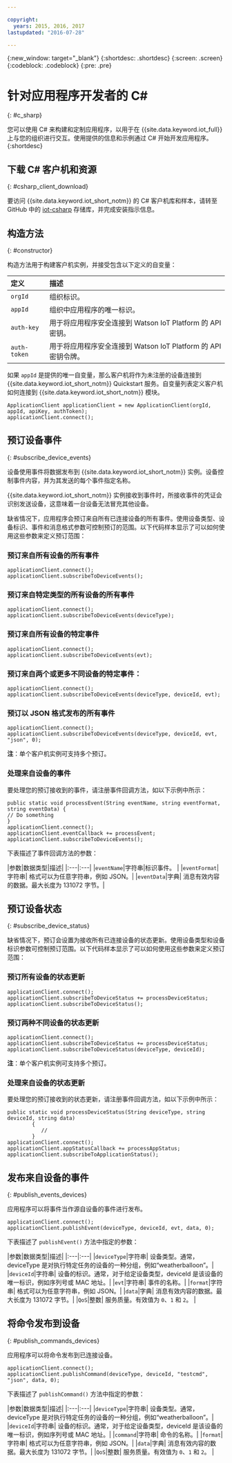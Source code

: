 ```yaml
---

copyright:
  years: 2015, 2016, 2017
lastupdated: "2016-07-28"

---
```


  {:new_window: target="_blank"}
{:shortdesc: .shortdesc}
{:screen: .screen}
{:codeblock: .codeblock}
{:pre: .pre}


# 针对应用程序开发者的 C#
{: #c_sharp}


您可以使用 C# 来构建和定制应用程序，以用于在 {{site.data.keyword.iot_full}} 上与您的组织进行交互。使用提供的信息和示例通过 C# 开始开发应用程序。
{:shortdesc}

## 下载 C# 客户机和资源
{: #csharp_client_download}

要访问 {{site.data.keyword.iot_short_notm}} 的 C# 客户机库和样本，请转至 GitHub 中的 [iot-csharp](https://github.com/ibm-watson-iot/iot-csharp) 存储库，并完成安装指示信息。


## 构造方法
{: #constructor}

构造方法用于构建客户机实例，并接受包含以下定义的自变量：

|定义 |描述 |
|:---|:---|
|`orgId`   |组织标识。|
|`appId`   |组织中应用程序的唯一标识。|
|`auth-key`   |用于将应用程序安全连接到 Watson IoT Platform 的 API 密钥。|
|`auth-token`   |用于将应用程序安全连接到 Watson IoT Platform 的 API 密钥令牌。|

如果 `appId` 是提供的唯一自变量，那么客户机将作为未注册的设备连接到 {{site.data.keyword.iot_short_notm}} Quickstart 服务。自变量列表定义客户机如何连接到 {{site.data.keyword.iot_short_notm}} 模块。

```
ApplicationClient applicationClient = new ApplicationClient(orgId, appId, apiKey, authToken);  
applicationClient.connect();
```


## 预订设备事件
{: #subscribe_device_events}

设备使用事件将数据发布到 {{site.data.keyword.iot_short_notm}} 实例。设备控制事件内容，并为其发送的每个事件指定名称。

{{site.data.keyword.iot_short_notm}} 实例接收到事件时，所接收事件的凭证会识别发送设备，这意味着一台设备无法冒充其他设备。

缺省情况下，应用程序会预订来自所有已连接设备的所有事件。使用设备类型、设备标识、事件和消息格式参数可控制预订的范围。以下代码样本显示了可以如何使用这些参数来定义预订范围：

### 预订来自所有设备的所有事件

```
applicationClient.connect();
applicationClient.subscribeToDeviceEvents();
```

### 预订来自特定类型的所有设备的所有事件

```
applicationClient.connect();
applicationClient.subscribeToDeviceEvents(deviceType);
```

### 预订来自所有设备的特定事件

```
applicationClient.connect();
applicationClient.subscribeToDeviceEvents(evt);
```

###  预订来自两个或更多不同设备的特定事件：

```
applicationClient.connect();
applicationClient.subscribeToDeviceEvents(deviceType, deviceId, evt);
```

### 预订以 JSON 格式发布的所有事件

```
applicationClient.connect();
applicationClient.subscribeToDeviceEvents(deviceType, deviceId, evt, "json", 0);
```

**注**：单个客户机实例可支持多个预订。

### 处理来自设备的事件

要处理您的预订接收到的事件，请注册事件回调方法，如以下示例中所示：

```
public static void processEvent(String eventName, string eventFormat, string eventData) {
// Do something
}
applicationClient.connect();
applicationClient.eventCallback += processEvent;
applicationClient.subscribeToDeviceEvents();
```
下表描述了事件回调方法的参数：

|参数|数据类型|描述|
|:---|:---|
|`eventName`|字符串|标识事件。 |
|`eventFormat`|字符串| 格式可以为任意字符串，例如 JSON。|
|`eventData`|字典| 消息有效内容的数据。最大长度为 131072 字节。|


## 预订设备状态
{: #subscribe_device_status}

缺省情况下，预订会设置为接收所有已连接设备的状态更新。使用设备类型和设备标识参数可控制预订范围。以下代码样本显示了可以如何使用这些参数来定义预订范围：

### 预订所有设备的状态更新

```
applicationClient.connect();
applicationClient.subscribeToDeviceStatus += processDeviceStatus;
applicationClient.subscribeToDeviceStatus();
```

### 预订两种不同设备的状态更新

```
applicationClient.connect();
applicationClient.subscribeToDeviceStatus += processDeviceStatus;
applicationClient.subscribeToDeviceStatus(deviceType, deviceId);
```

**注**：单个客户机实例可支持多个预订。

### 处理来自设备的状态更新

要处理您的预订接收到的状态更新，请注册事件回调方法，如以下示例中所示：

```
public static void processDeviceStatus(String deviceType, string deviceId, string data)
        {
           //
        }
applicationClient.connect();
applicationClient.appStatusCallback += processAppStatus;
applicationClient.subscribeToApplicationStatus();
```

## 发布来自设备的事件
{: #publish_events_devices}

应用程序可以将事件当作源自设备的事件进行发布。

```
applicationClient.connect();
applicationClient.publishEvent(deviceType, deviceId, evt, data, 0);

```

下表描述了 `publishEvent()` 方法中指定的参数：

|参数|数据类型|描述|
|:---|:---|
|`deviceType`|字符串| 设备类型。通常，deviceType 是对执行特定任务的设备的一种分组，例如“weatherballoon”。|
|`deviceId`|字符串| 设备的标识。通常，对于给定设备类型，deviceId 是该设备的唯一标识，例如序列号或 MAC 地址。|
|`evt`|字符串| 事件的名称。|
|`format`|字符串| 格式可以为任意字符串，例如 JSON。|
|`data`|字典| 消息有效内容的数据。最大长度为 131072 字节。|
|`QoS`|整数| 服务质量。有效值为 `0`、`1` 和 `2`。 |


## 将命令发布到设备
{: #publish_commands_devices}

应用程序可以将命令发布到已连接设备。

```
applicationClient.connect();
applicationClient.publishCommand(deviceType, deviceId, "testcmd", "json", data, 0);
```
下表描述了 `publishCommand()` 方法中指定的参数：

|参数|数据类型|描述|
|:---|:---|
|`deviceType`|字符串| 设备类型。通常，deviceType 是对执行特定任务的设备的一种分组，例如“weatherballoon”。|
|`deviceId`|字符串| 设备的标识。通常，对于给定设备类型，deviceId 是该设备的唯一标识，例如序列号或 MAC 地址。|
|`command`|字符串| 命令的名称。|
|`format`|字符串| 格式可以为任意字符串，例如 JSON。|
|`data`|字典| 消息有效内容的数据。最大长度为 131072 字节。|
|`QoS`|整数| 服务质量。有效值为 `0`、`1` 和 `2`。 |

